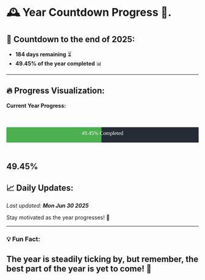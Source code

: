 
# &#x1F570; **Year Countdown Progress** &#x1F389;.

## &#x1F4C5; Countdown to the end of 2025:
- **184 days remaining** &#x23F3;
- **49.45% of the year completed** &#x1F4CA;

---

## &#x1F525; **Progress Visualization**:

**Current Year Progress:**

<br><br>
![Progress Bar](https://raw.githubusercontent.com/dayanidigv/year-countdown-progress/main/progress-bar.svg)
<br><br>

**49.45%**
---

## &#x1F4C8; **Daily Updates**:

_Last updated: **Mon Jun 30 2025**_

Stay motivated as the year progresses! &#x1F680;

--- 

### &#x1F4A1; **Fun Fact:**
The year is steadily ticking by, but remember, the best part of the year is yet to come! &#x1F31F;
---
